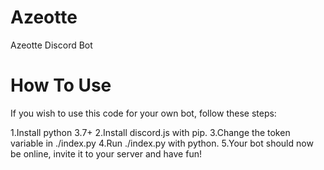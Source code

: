 # Azeotte
Azeotte Discord Bot

# How To Use
If you wish to use this code for your own bot, follow these steps:

1.Install python 3.7+
2.Install discord.js with pip.
3.Change the token variable in ./index.py
4.Run ./index.py with python.
5.Your bot should now be online, invite it to your server and have fun!


